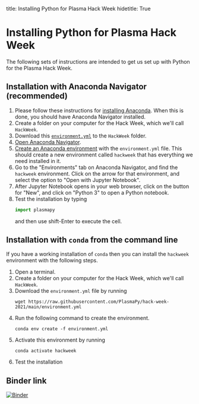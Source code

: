 title: Installing Python for Plasma Hack Week
hidetitle: True

# Installing Python for Plasma Hack Week

The following sets of instructions are intended to get us set up with
Python for the Plasma Hack Week.

## Installation with Anaconda Navigator (recommended) 

1. Please follow these instructions for
   [installing Anaconda](https://docs.anaconda.com/anaconda/install/).
When this is done, you should have Anaconda Navigator installed.
2. Create a folder on your computer for the Hack Week, which we'll call `HackWeek`.
2. Download this
   [`environment.yml`](https://raw.githubusercontent.com/PlasmaPy/hack-week-2021/main/environment.yml)
   to the `HackWeek` folder.
3. [Open Anaconda
   Navigator](https://docs.anaconda.com/anaconda/user-guide/getting-started/#open-navigator).
4. [Create an Anaconda environment](https://docs.anaconda.com/anaconda/navigator/tutorials/manage-environments/#importing-an-environment) 
   with the `environment.yml` file.  This should create a new environment
   called `hackweek` that has everything we need installed in it.
5. Go to the "Environments" tab on Anaconda Navigator, and find the
   `hackweek` environment.  Click on the arrow for that environment, and
   select the option to "Open with Jupyter Notebook".
6. After Jupyter Notebook opens in your web browser, click on the button
   for "New", and click on "Python 3" to open a Python notebook.
7. Test the installation by typing
   ```Python
   import plasmapy
   ```
   and then use shift-Enter to execute the cell.   
   
## Installation with `conda` from the command line

If you have a working installation of `conda` then you can install the 
`hackweek` environment with the following steps.  

1. Open a terminal.
2. Create a folder on your computer for the Hack Week, which we'll call
   `HackWeek`.
2. Download the `environment.yml` file by running
   ```shell
   wget https://raw.githubusercontent.com/PlasmaPy/hack-week-2021/main/environment.yml
3. Run the following command to create the environment.
   ```shell
   conda env create -f environment.yml
   ```
4. Activate this environment by running
   ```shell
   conda activate hackweek
   ```
5. Test the installation    

## Binder link



[![Binder](https://mybinder.org/badge_logo.svg)](https://mybinder.org/v2/gh/PlasmaPy/hack-week-environment-2021/HEAD)
